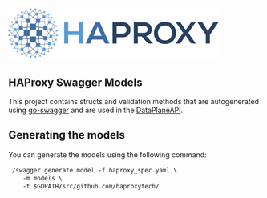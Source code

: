 # ![HAProxy](assets/images/haproxy-weblogo-210x49.png "HAProxy")

## HAProxy Swagger Models

This project contains structs and validation methods that are autogenerated using [go-swagger](https://github.com/go-swagger/go-swagger) and are used in the [DataPlaneAPI](http://github.com/haproxytech/dataplaneapi).

## Generating the models

You can generate the models using the following command:

```
./swagger generate model -f haproxy_spec.yaml \
    -m models \
    -t $GOPATH/src/github.com/haproxytech/
``` 